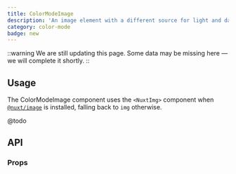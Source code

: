 ```yaml
---
title: ColorModeImage
description: 'An image element with a different source for light and dark mode.'
category: color-mode
badge: new
---
```


::warning
We are still updating this page. Some data may be missing here — we will complete it shortly.
::

## Usage

The ColorModeImage component uses the `<NuxtImg>` component when [`@nuxt/image`](https://github.com/nuxt/image) is installed, falling back to `img` otherwise.

@todo

## API

### Props

<ComponentProps component="ColorModeImage" />
